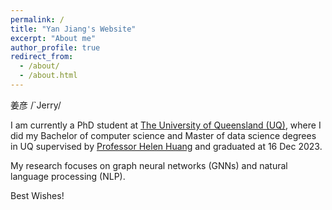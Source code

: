 ```yaml
---
permalink: /
title: "Yan Jiang's Website"
excerpt: "About me"
author_profile: true
redirect_from: 
  - /about/
  - /about.html
---
```


姜彦 /`Jerry/

I am currently a PhD student at <a href="https://www.uq.edu.au" target="_blank"> The University of Queensland (UQ)</a>, where I did my Bachelor of computer science and Master of data science degrees in UQ supervised by <a href="http://staff.itee.uq.edu.au/huang/" target="_blank"> Professor Helen Huang</a> and graduated at 16 Dec 2023.

My research focuses on graph neural networks (GNNs) and natural language processing (NLP).

Best Wishes!
